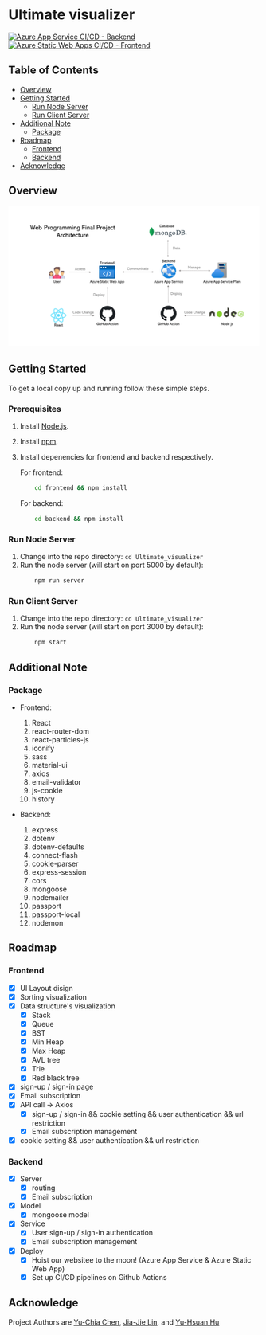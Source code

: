 # Ultimate visualizer

[![Azure App Service CI/CD - Backend](https://github.com/yuchia0221/Ultimate-Visualizer/actions/workflows/azure-backend.yml/badge.svg)](https://github.com/yuchia0221/Ultimate-Visualizer/actions/workflows/azure-backend.yml)
[![Azure Static Web Apps CI/CD - Frontend](https://github.com/yuchia0221/Ultimate-Visualizer/actions/workflows/azure-frontend.yml/badge.svg)](https://github.com/yuchia0221/Ultimate-Visualizer/actions/workflows/azure-frontend.yml)

## Table of Contents

-   [Overview](#overview)
-   [Getting Started](#getting-started)
    -   [Run Node Server](#run-node-server)
    -   [Run Client Server](#run-client-server)
-   [Additional Note](#additional-note)
    -   [Package](#package)
-   [Roadmap](#roadmap)
    -   [Frontend](#frontend)
    -   [Backend](#backend)
-   [Acknowledge](#acknowledge)

## Overview

![Cloud Architecture](./image/architecture.png)

## Getting Started

To get a local copy up and running follow these simple steps.

### Prerequisites

1. Install [Node.js](https://nodejs.org/en/download/).
2. Install [npm](https://www.npmjs.com/get-npm).
3. Install depenencies for frontend and backend respectively.

    For frontend:

    ```bash
        cd frontend && npm install
    ```

    For backend:

    ```bash
        cd backend && npm install
    ```

### Run Node Server

1. Change into the repo directory: `cd Ultimate_visualizer`
2. Run the node server (will start on port 5000 by default):
    ```bash
        npm run server
    ```

### Run Client Server

1. Change into the repo directory: `cd Ultimate_visualizer`
2. Run the node server (will start on port 3000 by default):
    ```bash
        npm start
    ```

## Additional Note

### Package

-   Frontend:

    1.  React
    2.  react-router-dom
    3.  react-particles-js
    4.  iconify
    5.  sass
    6.  material-ui
    7.  axios
    8.  email-validator
    9.  js-cookie
    10. history

-   Backend:
    1. express
    2. dotenv
    3. dotenv-defaults
    4. connect-flash
    5. cookie-parser
    6. express-session
    7. cors
    8. mongoose
    9. nodemailer
    10. passport
    11. passport-local
    12. nodemon

## Roadmap

### Frontend

-   [x] UI Layout disign
-   [x] Sorting visualization
-   [x] Data structure's visualization
    -   [x] Stack
    -   [x] Queue
    -   [x] BST
    -   [x] Min Heap
    -   [x] Max Heap
    -   [x] AVL tree
    -   [x] Trie
    -   [x] Red black tree
-   [x] sign-up / sign-in page
-   [x] Email subscription
-   [x] API call -> Axios
    -   [x] sign-up / sign-in && cookie setting && user authentication && url restriction
    -   [x] Email subscription management
-   [x] cookie setting && user authentication && url restriction

### Backend

-   [x] Server
    -   [x] routing
    -   [x] Email subscription
-   [x] Model
    -   [x] mongoose model
-   [x] Service
    -   [x] User sign-up / sign-in authentication
    -   [x] Email subscription management
-   [x] Deploy
    -   [x] Hoist our websitee to the moon! (Azure App Service & Azure Static Web App)
    -   [x] Set up CI/CD pipelines on Github Actions

## Acknowledge

Project Authors are [Yu-Chia Chen](https://github.com/yuchia0221), [Jia-Jie Lin](https://github.com/JJLIN1024), and [Yu-Hsuan Hu](https://github.com/hu0810)
